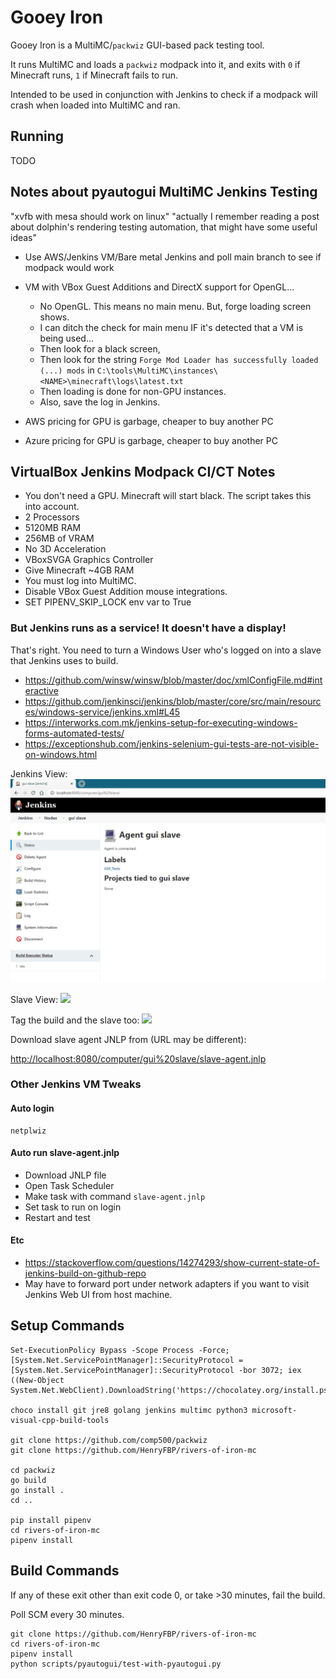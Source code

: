 # Gooey Iron

Gooey Iron is a MultiMC/`packwiz` GUI-based pack testing tool.

It runs MultiMC and loads a `packwiz` modpack into it, and exits with `0` if Minecraft runs, `1` if Minecraft fails to run.

Intended to be used in conjunction with Jenkins to check if a modpack will crash when loaded into MultiMC and ran.

## Running

TODO

## Notes about pyautogui MultiMC Jenkins Testing

"xvfb with mesa should work on linux"
"actually I remember reading a post about dolphin's rendering testing automation, that might have some useful ideas"

- Use AWS/Jenkins VM/Bare metal Jenkins and poll main branch to see if modpack would work
- VM with VBox Guest Additions and DirectX support for OpenGL...
    - No OpenGL. This means no main menu. But, forge loading screen shows.
    - I can ditch the check for main menu IF it's detected that a VM is being used...
    - Then look for a black screen,
    - Then look for the string `Forge Mod Loader has successfully loaded (...) mods` in `C:\tools\MultiMC\instances\<NAME>\minecraft\logs\latest.txt`
    - Then loading is done for non-GPU instances.
    - Also, save the log in Jenkins.

- AWS pricing for GPU is garbage, cheaper to buy another PC
- Azure pricing for GPU is garbage, cheaper to buy another PC

## VirtualBox Jenkins Modpack CI/CT Notes

- You don't need a GPU. Minecraft will start black. The script takes this into account.
- 2 Processors
- 5120MB RAM
- 256MB of VRAM
- No 3D Acceleration
- VBoxSVGA Graphics Controller
- Give Minecraft ~4GB RAM
- You must log into MultiMC.
- Disable VBox Guest Addition mouse integrations.
- SET PIPENV_SKIP_LOCK env var to True

### But Jenkins runs as a service! It doesn't have a display!

That's right. You need to turn a Windows User who's logged on into a slave that Jenkins uses to build.

- <https://github.com/winsw/winsw/blob/master/doc/xmlConfigFile.md#interactive>
- <https://github.com/jenkinsci/jenkins/blob/master/core/src/main/resources/windows-service/jenkins.xml#L45>
- <https://interworks.com.mk/jenkins-setup-for-executing-windows-forms-automated-tests/>
- <https://exceptionshub.com/jenkins-selenium-gui-tests-are-not-visible-on-windows.html>

Jenkins View:
![](doc/jenkins-view.PNG)

Slave View:
![](slave-view.PNG)

Tag the build and the slave too:
![](build-config-needed.PNG)

Download slave agent JNLP from (URL may be different):

<http://localhost:8080/computer/gui%20slave/slave-agent.jnlp>

### Other Jenkins VM Tweaks

#### Auto login

    netplwiz

#### Auto run slave-agent.jnlp

-   Download JNLP file
-   Open Task Scheduler
-   Make task with command `slave-agent.jnlp`
-   Set task to run on login
-   Restart and test

#### Etc

-   <https://stackoverflow.com/questions/14274293/show-current-state-of-jenkins-build-on-github-repo>
-   May have to forward port under network adapters if you want to visit Jenkins Web UI from host machine.

## Setup Commands

    Set-ExecutionPolicy Bypass -Scope Process -Force; [System.Net.ServicePointManager]::SecurityProtocol = [System.Net.ServicePointManager]::SecurityProtocol -bor 3072; iex ((New-Object System.Net.WebClient).DownloadString('https://chocolatey.org/install.ps1'))

    choco install git jre8 golang jenkins multimc python3 microsoft-visual-cpp-build-tools

    git clone https://github.com/comp500/packwiz
    git clone https://github.com/HenryFBP/rivers-of-iron-mc

    cd packwiz
    go build
    go install .
    cd ..

    pip install pipenv
    cd rivers-of-iron-mc
    pipenv install

## Build Commands

If any of these exit other than exit code 0, or take >30 minutes, fail the build.

Poll SCM every 30 minutes.

    git clone https://github.com/HenryFBP/rivers-of-iron-mc
    cd rivers-of-iron-mc
    pipenv install
    python scripts/pyautogui/test-with-pyautogui.py
